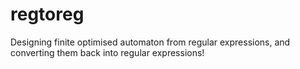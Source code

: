 # regtoreg
Designing finite optimised automaton from regular expressions, and converting them back into regular expressions!
